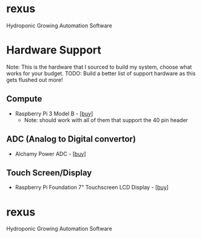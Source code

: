 # rexus
Hydroponic Growing Automation Software

# Hardware Support
Note: This is the hardware that I sourced to build my system, choose what works for your budget.
TODO: Build a better list of support hardware as this gets flushed out more!

## Compute
- Raspberry Pi 3 Model B - [[buy]](https://www.canakit.com/raspberry-pi-3-model-b.html)
    - Note: should work with all of them that support the 40 pin header

## ADC (Analog to Digital convertor)
- Alchamy Power ADC - [[buy]](http://alchemy-power.com/pi-16adc/)

## Touch Screen/Display
- Raspberry Pi Foundation 7" Touchscreen LCD Display - [[buy]](http://www.canakit.com/raspberry-pi-lcd-display-touchscreen.html)
# rexus
Hydroponic Growing Automation Software
